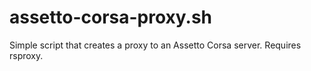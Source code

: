 # assetto-corsa-proxy.sh

Simple script that creates a proxy to an Assetto Corsa server. Requires rsproxy.
